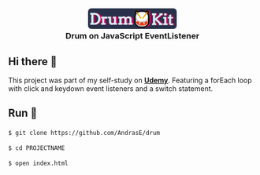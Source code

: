 
<h3 align="center">
  <a href="https://andrase.github.io/drum/" target="_blank" rel="noopener noreferrer">
  <img src="https://github.com/AndrasE/raw-readme/blob/e0ba0d38fc6f2bb201983bbc4986e59f1ae946f2/logo/drum-readme-img.png" width="180" >
  </a>
  <br/>
  Drum on JavaScript  EventListener
</h3>


## Hi there 👋

This project was part of my self-study on **[Udemy](https://www.udemy.com/course/the-complete-web-development-bootcamp)**. Featuring a forEach loop with click and keydown event listeners and a switch statement.

## Run 🚀

`
$ git clone https://github.com/AndrasE/drum
`

`
$ cd PROJECTNAME
`

`
$ open index.html
`
